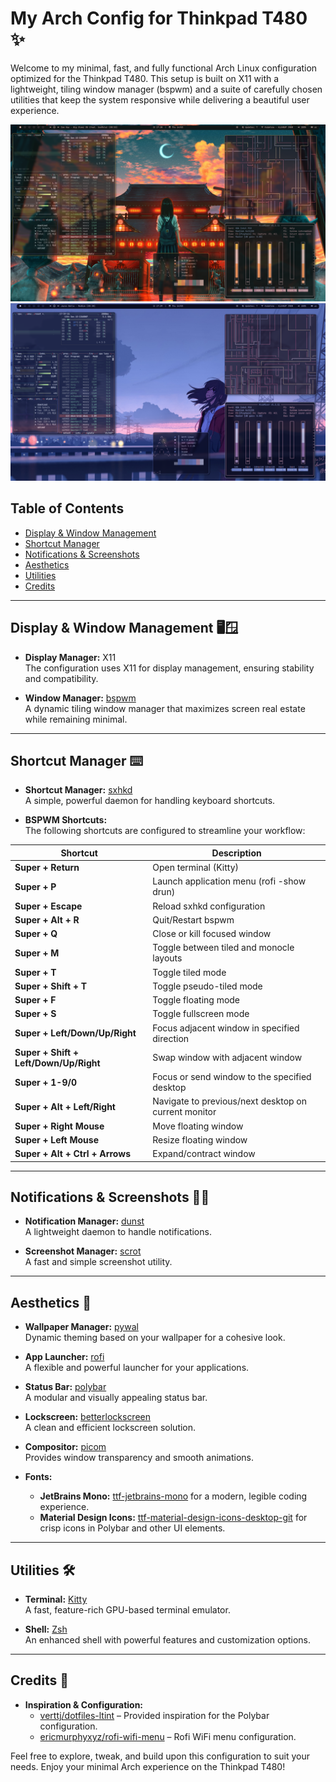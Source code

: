 # My Arch Config for Thinkpad T480 ✨

Welcome to my minimal, fast, and fully functional Arch Linux configuration optimized for the Thinkpad T480. This setup is built on X11 with a lightweight, tiling window manager (bspwm) and a suite of carefully chosen utilities that keep the system responsive while delivering a beautiful user experience.

![Screenshot 1](./screenshots/screenshot1.png)
![Screenshot 2](./screenshots/screenshot2.png)

## Table of Contents
- [Display & Window Management](#display--window-management)
- [Shortcut Manager](#shortcut-manager)
- [Notifications & Screenshots](#notifications--screenshots)
- [Aesthetics](#aesthetics)
- [Utilities](#utilities)
- [Credits](#credits)

---

## Display & Window Management 🖥️🪟

- **Display Manager:** X11  
  The configuration uses X11 for display management, ensuring stability and compatibility.

- **Window Manager:** [bspwm](https://github.com/baskerville/bspwm)  
  A dynamic tiling window manager that maximizes screen real estate while remaining minimal.

---

## Shortcut Manager ⌨️

- **Shortcut Manager:** [sxhkd](https://github.com/baskerville/sxhkd)  
  A simple, powerful daemon for handling keyboard shortcuts.

- **BSPWM Shortcuts:**  
  The following shortcuts are configured to streamline your workflow:

| Shortcut                                     | Description                                          |
|----------------------------------------------|------------------------------------------------------|
| **Super + Return**                           | Open terminal (Kitty)                                |
| **Super + P**                                | Launch application menu (rofi -show drun)            |
| **Super + Escape**                           | Reload sxhkd configuration                           |
| **Super + Alt + R**                          | Quit/Restart bspwm                                   |
| **Super + Q**                                | Close or kill focused window                         |
| **Super + M**                                | Toggle between tiled and monocle layouts             |
| **Super + T**                                | Toggle tiled mode                                    |
| **Super + Shift + T**                        | Toggle pseudo-tiled mode                             |
| **Super + F**                                | Toggle floating mode                                 |
| **Super + S**                                | Toggle fullscreen mode                               |
| **Super + Left/Down/Up/Right**               | Focus adjacent window in specified direction         |
| **Super + Shift + Left/Down/Up/Right**       | Swap window with adjacent window                     |
| **Super + 1-9/0**                            | Focus or send window to the specified desktop        |
| **Super + Alt + Left/Right**                 | Navigate to previous/next desktop on current monitor |
| **Super + Right Mouse**                      | Move floating window                                 |
| **Super + Left Mouse**                       | Resize floating window                               |
| **Super + Alt + Ctrl + Arrows**              | Expand/contract window                               |

---

## Notifications & Screenshots 💬📸

- **Notification Manager:** [dunst](https://github.com/dunst-project/dunst)  
  A lightweight daemon to handle notifications.

- **Screenshot Manager:** [scrot](https://github.com/resurrecting-open-source-projects/scrot)  
  A fast and simple screenshot utility.

---

## Aesthetics 🎨

- **Wallpaper Manager:** [pywal](https://github.com/dylanaraps/pywal)  
  Dynamic theming based on your wallpaper for a cohesive look.

- **App Launcher:** [rofi](https://github.com/davatorium/rofi)  
  A flexible and powerful launcher for your applications.

- **Status Bar:** [polybar](https://github.com/polybar/polybar)  
  A modular and visually appealing status bar.

- **Lockscreen:** [betterlockscreen](https://github.com/betterlockscreen/betterlockscreen)  
  A clean and efficient lockscreen solution.

- **Compositor:** [picom](https://github.com/yshui/picom)  
  Provides window transparency and smooth animations.

- **Fonts:**
  - **JetBrains Mono:** [ttf-jetbrains-mono](https://www.jetbrains.com/lp/mono/) for a modern, legible coding experience.
  - **Material Design Icons:** [ttf-material-design-icons-desktop-git](https://pictogrammers.com/library/mdi/) for crisp icons in Polybar and other UI elements.

---

## Utilities 🛠️

- **Terminal:** [Kitty](https://github.com/kovidgoyal/kitty)  
  A fast, feature-rich GPU-based terminal emulator.

- **Shell:** [Zsh](https://www.zsh.org/)  
  An enhanced shell with powerful features and customization options.

---

## Credits 🌟

- **Inspiration & Configuration:**
  - [verttj/dotfiles-ltint](https://github.com/verttj/dotfiles-ltint) – Provided inspiration for the Polybar configuration.
  - [ericmurphyxyz/rofi-wifi-menu](https://github.com/ericmurphyxyz/rofi-wifi-menu) – Rofi WiFi menu configuration.

Feel free to explore, tweak, and build upon this configuration to suit your needs. Enjoy your minimal Arch experience on the Thinkpad T480!
